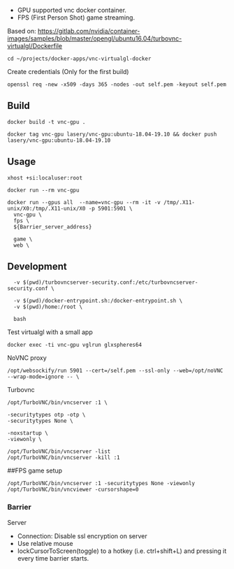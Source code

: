 - GPU supported vnc docker container.
- FPS (First Person Shot) game streaming.

Based on:
https://gitlab.com/nvidia/container-images/samples/blob/master/opengl/ubuntu16.04/turbovnc-virtualgl/Dockerfile

```
cd ~/projects/docker-apps/vnc-virtualgl-docker
```

Create credentials (Only for the first build)
```
openssl req -new -x509 -days 365 -nodes -out self.pem -keyout self.pem
```

## Build
```
docker build -t vnc-gpu .

docker tag vnc-gpu lasery/vnc-gpu:ubuntu-18.04-19.10 && docker push lasery/vnc-gpu:ubuntu-18.04-19.10
```

## Usage
```
xhost +si:localuser:root

docker run --rm vnc-gpu

docker run --gpus all  --name=vnc-gpu --rm -it -v /tmp/.X11-unix/X0:/tmp/.X11-unix/X0 -p 5901:5901 \
  vnc-gpu \
  fps \
  ${Barrier_server_address}

  game \
  web \
```

## Development
```
  -v $(pwd)/turbovncserver-security.conf:/etc/turbovncserver-security.conf \

  -v $(pwd)/docker-entrypoint.sh:/docker-entrypoint.sh \
  -v $(pwd)/home:/root \

  bash
```

Test virtualgl with a small app
```
docker exec -ti vnc-gpu vglrun glxspheres64
```

NoVNC proxy
```
/opt/websockify/run 5901 --cert=/self.pem --ssl-only --web=/opt/noVNC --wrap-mode=ignore -- \
```

Turbovnc
```
/opt/TurboVNC/bin/vncserver :1 \

-securitytypes otp -otp \
-securitytypes None \

-noxstartup \
-viewonly \

/opt/TurboVNC/bin/vncserver -list
/opt/TurboVNC/bin/vncserver -kill :1

```

##FPS game setup
```
/opt/TurboVNC/bin/vncserver :1 -securitytypes None -viewonly
/opt/TurboVNC/bin/vncviewer -cursorshape=0
```

### Barrier
Server
- Connection: Disable ssl encryption on server
- Use relative mouse
- lockCursorToScreen(toggle) to a hotkey (i.e. ctrl+shift+L) and pressing it every time barrier starts.
